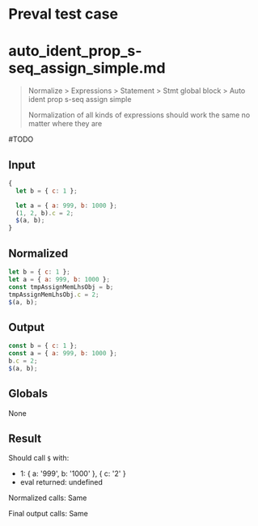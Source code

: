 # Preval test case

# auto_ident_prop_s-seq_assign_simple.md

> Normalize > Expressions > Statement > Stmt global block > Auto ident prop s-seq assign simple
>
> Normalization of all kinds of expressions should work the same no matter where they are

#TODO

## Input

`````js filename=intro
{
  let b = { c: 1 };

  let a = { a: 999, b: 1000 };
  (1, 2, b).c = 2;
  $(a, b);
}
`````

## Normalized

`````js filename=intro
let b = { c: 1 };
let a = { a: 999, b: 1000 };
const tmpAssignMemLhsObj = b;
tmpAssignMemLhsObj.c = 2;
$(a, b);
`````

## Output

`````js filename=intro
const b = { c: 1 };
const a = { a: 999, b: 1000 };
b.c = 2;
$(a, b);
`````

## Globals

None

## Result

Should call `$` with:
 - 1: { a: '999', b: '1000' }, { c: '2' }
 - eval returned: undefined

Normalized calls: Same

Final output calls: Same

